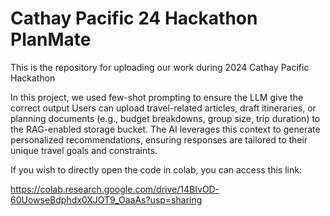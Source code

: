 # Cathay Pacific 24 Hackathon PlanMate
This is the repository for uploading our work during 2024 Cathay Pacific Hackathon

In this project, we used few-shot prompting to ensure the LLM give the correct output
Users can upload travel-related articles, draft itineraries, or planning documents (e.g., budget breakdowns, group size, trip duration) to the RAG-enabled storage bucket. The AI leverages this context to generate personalized recommendations, ensuring responses are tailored to their unique travel goals and constraints.

If you wish to directly open the code in colab, you can access this link: 

https://colab.research.google.com/drive/14BIvOD-60UowseBdphdx0XJOT9_OaaAs?usp=sharing

